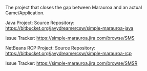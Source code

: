 The project that closes the gap between Marauroa and an actual Game/Application.

Java Project:
Source Repository: https://bitbucket.org/javydreamercsw/simple-marauroa-java

Issue Tracker: https://simple-marauroa.jira.com/browse/SMS

NetBeans RCP Project:
Source Repository: https://bitbucket.org/javydreamercsw/simple-marauroa-rcp

Issue Tracker: https://simple-marauroa.jira.com/browse/SMSR 
